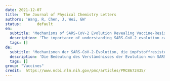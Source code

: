 ```yaml
---
date: 2021-12-07
title:  The Journal of Physical Chemistry Letters
authors: 'Wang, R, Chen, J, Wei, GW'
status:       default
en:
  subtitle: 'Mechanisms of SARS-CoV-2 Evolution Revealing Vaccine-Resistant Mutations in Europe and America'
  description: 'The importance of understanding SARS-CoV-2 evolution cannot be overlooked. Recent studies confirm that natural selection is the dominating mechanism of SARS-CoV-2 evolution, which favors mutations that strengthen viral infectivity. Here, we demonstrate that vaccine-breakthrough or antibody-resistant mutations provide a new mechanism of viral evolution. Specifically, vaccine-resistant mutation Y449S in the spike (S) protein receptor-binding domain, which occurred in co-mutations Y449S and N501Y, has reduced infectivity compared to that of the original SARS-CoV-2 but can disrupt existing antibodies that neutralize the virus. By tracking the evolutionary trajectories of vaccine-resistant mutations in more than 2.2 million SARS-CoV-2 genomes, we reveal that the occurrence and frequency of vaccine-resistant mutations correlate strongly with the vaccination rates in Europe and America. We anticipate that as a complementary transmission pathway, vaccine-breakthrough or antibody-resistant mutations, like those in Omicron, will become a dominating mechanism of SARS-CoV-2 evolution when most of the world’s population is either vaccinated or infected. Our study sheds light on SARS-CoV-2 evolution and transmission and enables the design of the next-generation mutation-proof vaccines and antibody drugs'
  tags: []
de: 
  subtitle: 'Mechanismen der SARS-CoV-2-Evolution, die impfstoffresistente Mutationen in Europa und Amerika aufzeigen'
  description: 'Die Bedeutung des Verständnisses der Evolution von SARS-CoV-2 kann nicht übersehen werden. Jüngste Studien bestätigen, dass die natürliche Selektion der dominierende Mechanismus der SARS-CoV-2-Evolution ist, der Mutationen begünstigt, die die virale Infektiosität verstärken. Hier zeigen wir, dass Mutationen, die einen Impfstoff-Durchbruch bewirken oder gegen Antikörper resistent sind, einen neuen Mechanismus der viralen Evolution darstellen. Insbesondere die impfstoffresistente Mutation Y449S in der Rezeptor-bindenden Domäne des Spike-Proteins (S), die in den Ko-Mutationen Y449S und N501Y auftrat, hat eine geringere Infektiosität als das ursprüngliche SARS-CoV-2, kann aber vorhandene Antikörper, die das Virus neutralisieren, unterbrechen. Durch die Verfolgung der evolutionären Entwicklung von impfstoffresistenten Mutationen in mehr als 2,2 Millionen SARS-CoV-2-Genomen zeigen wir, dass das Auftreten und die Häufigkeit von impfstoffresistenten Mutationen stark mit den Impfraten in Europa und Amerika korrelieren. Wir gehen davon aus, dass Impfstoff-Durchbruch- oder Antikörper-resistente Mutationen, wie die in Omicron, als zusätzlicher Übertragungsweg zu einem dominierenden Mechanismus der SARS-CoV-2-Evolution werden, wenn der Großteil der Weltbevölkerung entweder geimpft oder infiziert ist. Unsere Studie wirft ein Licht auf die Evolution und Übertragung von SARS-CoV-2 und ermöglicht die Entwicklung von mutationssicheren Impfstoffen und Antikörper-Medikamenten der nächsten Generation.'
  tags: []
group: "Vaccines"
credit:  https://www.ncbi.nlm.nih.gov/pmc/articles/PMC8672435/
---
```


